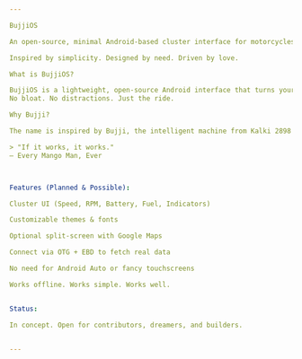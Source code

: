 ```yaml
---

BujjiOS

An open-source, minimal Android-based cluster interface for motorcycles and bicycles.

Inspired by simplicity. Designed by need. Driven by love.

What is BujjiOS?

BujjiOS is a lightweight, open-source Android interface that turns your smartphone into a functional, customizable bike cluster. Just mount your phone, plug in a USB (OTG), and you're set. Monitor essential info—speed, fuel, indicators, battery—and optionally launch split-screen for navigation or music.
No bloat. No distractions. Just the ride.

Why Bujji?

The name is inspired by Bujji, the intelligent machine from Kalki 2898 AD. This project pays respectful homage—while building something practical, modular, and deeply rooted in Indian jugadu spirit.

> "If it works, it works."
— Every Mango Man, Ever



Features (Planned & Possible):

Cluster UI (Speed, RPM, Battery, Fuel, Indicators)

Customizable themes & fonts

Optional split-screen with Google Maps

Connect via OTG + EBD to fetch real data

No need for Android Auto or fancy touchscreens

Works offline. Works simple. Works well.


Status:

In concept. Open for contributors, dreamers, and builders.


---
```


